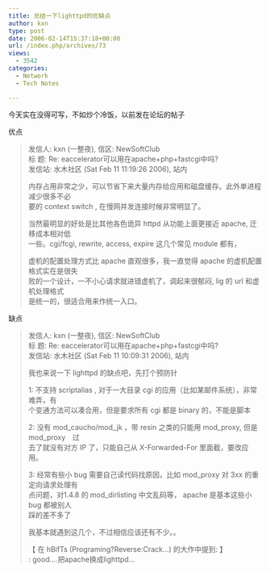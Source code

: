 ```yaml
---
title: 总结一下lighttpd的优缺点
author: kxn
type: post
date: 2006-02-14T15:37:18+00:00
url: /index.php/archives/73
views:
  - 3542
categories:
  - Network
  - Tech Notes

---
```

今天实在没得可写，不如炒个冷饭，以前发在论坛的帖子

优点

> 发信人: kxn (一整夜), 信区: NewSoftClub  
> 标 题: Re: eaccelerator可以用在apache+php+fastcgi中吗?  
> 发信站: 水木社区 (Sat Feb 11 11:19:26 2006), 站内
> 
> 内存占用非常之少，可以节省下来大量内存给应用和磁盘缓存。此外单进程减少很多不必  
> 要的 context switch , 在慢网并发连接时候非常明显了。
> 
> 当然最明显的好处是比其他各色诡异 httpd 从功能上面更接近 apache, 迁移成本相对低  
> 一些。cgi/fcgi, rewrite, access, expire 这几个常见 module 都有，
> 
> 虚机的配置处理方式比 apache 直观很多，我一直觉得 apache 的虚机配置格式实在是很失  
> 败的一个设计，一不小心请求就进错虚机了，调起来很郁闷, lig 的 url 和虚机处理格式  
> 是统一的，很适合用来作统一入口。

缺点

> 发信人: kxn (一整夜), 信区: NewSoftClub  
> 标 题: Re: eaccelerator可以用在apache+php+fastcgi中吗?  
> 发信站: 水木社区 (Sat Feb 11 10:09:31 2006), 站内
> 
> 我也来说一下 lighttpd 的缺点吧，先打个预防针
> 
> 1: 不支持 scriptalias , 对于一大目录 cgi 的应用（比如某邮件系统），非常难弄，有  
> 个变通方法可以凑合用，但是要求所有 cgi 都是 binary 的，不能是脚本
> 
> 2: 没有 mod\_caucho/mod\_jk ，带 resin 之类的只能用 mod\_proxy, 但是 mod\_proxy　过  
> 去了就没有对方 IP 了，只能自己从 X-Forwarded-For 里面截，要改应用。
> 
> 3: 经常有些小 bug 需要自己读代码找原因，比如 mod_proxy 对 3xx 的重定向请求处理有  
> 点问题，对1.4.8 的 mod_dirlisting 中文乱码等， apache 是基本这些小 bug 都被别人  
> 踩的差不多了
> 
> 我基本就遇到这几个，不过相信应该还有不少。。
> 
> 【 在 hBifTs (Programing?Reverse:Crack...) 的大作中提到: 】  
> : good....把apache换成lighttpd...